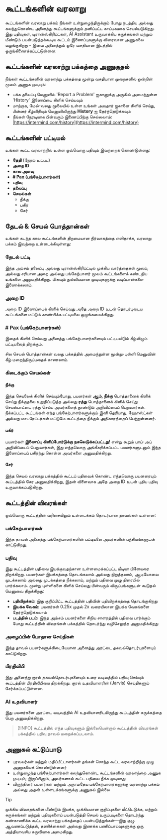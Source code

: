 # கூட்டங்களின் வரலாறு

கூட்டங்களின் வரலாறு பக்கம் நீங்கள் உள்நுழைந்திருக்கும் போது நடத்திய அல்லது கலந்துகொண்ட அனைத்து கூட்டங்களுக்கும் தனிப்பட்ட காப்பகமாக செயல்படுகிறது. இது பதிவுகள், டிரான்ஸ்கிரிப்ட்கள், AI Assistant உருவாக்கிய சுருக்கங்கள் மற்றும் மீண்டும் பயன்படுத்தக்கூடிய கூட்டம் இணைப்புகளுக்கு விரைவான அணுகலை வழங்குகிறது - இவை அனைத்தும் ஒரே வசதியான இடத்தில் ஒருங்கிணைக்கப்பட்டுள்ளன.

## கூட்டங்களின் வரலாற்று பக்கத்தை அணுகுதல்

நீங்கள் கூட்டங்களின் வரலாற்று பக்கத்தை மூன்று வசதியான முறைகளில் ஒன்றின் மூலம் அணுக முடியும்:

- பக்க தலைப்பு மெனுவில் 'Report a Problem' ஐகானுக்கு அருகில் அமைந்துள்ள 'History' இணைப்பை கிளிக் செய்யவும்
- மாற்றாக, மேல்-வலது மூலையில் உள்ள உங்கள் அவதார் ஐகானை கிளிக் செய்து, பின்னர் கீழ்விரியும் மெனுவிலிருந்து **History** ஐ தேர்ந்தெடுக்கவும்
- நீங்கள் நேரடியாக பின்வரும் இணைப்பிற்கு செல்லலாம்: [https://intermind.com/history](https://intermind.com/history)

## கூட்டங்களின் பட்டியல்

உங்கள் கூட்ட வரலாற்றில் உள்ள ஒவ்வொரு பதிவும் இவற்றைக் கொண்டுள்ளது:

- **தேதி** (நேரம் உட்பட)
- **அறை ID**
- **கால அளவு**
- **# Pax (பங்கேற்பாளர்கள்)**
- **பதிவு**
- **தலைப்பு**
- **செயல்கள்**
  - நீக்கு
  - பகிர்
  - சேர்

## தேடல் & செயல் பொத்தான்கள்

உங்கள் கடந்த கால கூட்டங்களின் திறமையான நிர்வாகத்தை எளிதாக்க, வரலாறு பக்கம் இவற்றை உள்ளடக்கியுள்ளது:

### தேடல் பட்டி

இந்த அம்சம் தலைப்பு அல்லது டிரான்ஸ்கிரிப்ட்டில் முக்கிய வார்த்தைகள் மூலம், அல்லது சரியான அறை அல்லது பங்கேற்பாளர் மூலம் கூட்டங்களைக் கண்டறிய உங்களை அனுமதிக்கிறது. மிகவும் துல்லியமான முடிவுகளுக்கு வடிப்பான்களை இணைக்கலாம்.

### அறை ID

அறை ID இணைப்பைக் கிளிக் செய்வது அதே அறை ID உடன் தொடர்புடைய கூட்டங்களை மட்டும் காண்பிக்க பட்டியலை ஒழுங்கமைக்கிறது.

### # Pax (பங்கேற்பாளர்கள்)

இதைக் கிளிக் செய்வது அனைத்து பங்கேற்பாளர்களையும் பட்டியலிடும் கீழ்விழும் பட்டியலைத் திறக்கும்.

சில செயல் பொத்தான்கள் வலது பக்கத்தில் அமைந்துள்ள மூன்று-புள்ளி மெனுவின் கீழ் மறைந்திருப்பதைக் காணலாம்.

### கிடைக்கும் செயல்கள்

#### நீக்கு

இந்த செயலைக் கிளிக் செய்யும்போது, பயனர்கள் **ஆம், நீக்கு** பொத்தானைக் கிளிக் செய்து நீக்குதலை உறுதிப்படுத்த அல்லது **ரத்து** பொத்தானைக் கிளிக் செய்து செயல்பாட்டை ரத்து செய்ய அவர்களைத் தூண்டும் அறிவிப்பைப் பெறுவார்கள். நீக்கப்பட்ட கூட்டங்கள் எந்த பங்கேற்பாளர்களுக்கும் இனி தெரியாது. ஹோஸ்ட்கள் அல்லது மாடரேட்டர்கள் மட்டுமே கூட்டத்தை நீக்கும் அதிகாரத்தைப் பெற்றுள்ளனர்.

#### பகிர்

பயனர்கள் **இணைப்பு கிளிப்போர்டுக்கு நகலெடுக்கப்பட்டது!** என்று கூறும் பாப்-அப் அறிவிப்பைப் பெறுவார்கள், இது எந்தவொரு அங்கீகரிக்கப்பட்ட பயனர்களுடனும் இந்த இணைப்பைப் பகிர்ந்து கொள்ள அவர்களை அனுமதிக்கிறது.

#### சேர்

இந்த செயல் வரலாறு பக்கத்தில் கூட்டப் பதிவைக் கொண்ட எந்தவொரு பயனரையும் கூட்டத்தில் சேர அனுமதிக்கிறது, இதன் விளைவாக அதே அறை ID உடன் புதிய பதிவு உருவாக்கப்படுகிறது.

## கூட்டத்தின் விவரங்கள்

ஒவ்வொரு கூட்டத்தின் வரிசையிலும் உள்ளடக்கம் தொடர்பான தாவல்கள் உள்ளன:

### பங்கேற்பாளர்கள்

இந்த தாவல் அனைத்து பங்கேற்பாளர்களின் பட்டியலை அவர்களின் பந்தியங்களுடன் காட்டுகிறது.

### பதிவு

இது கூட்டத்தின் பதிவை இயக்குவதற்கான உள்ளமைக்கப்பட்ட மீடியா பிளேயரை திறக்கிறது. பயனர்கள் இயக்கத்தை தொடங்கலாம் அல்லது நிறுத்தலாம், ஆடியோவை முடக்கலாம் அல்லது முடக்கத்தை நீக்கலாம், மற்றும் பதிவை முழு திரையில் பார்க்கலாம். மூன்று புள்ளிகளை கிளிக் செய்வது பின்வரும் விருப்பங்களுடன் கூடுதல் மெனுவை திறக்கிறது:

- **பதிவிறக்கம்**: இது குறிப்பிட்ட கூட்டத்தின் பதிவின் பதிவிறக்கத்தை தொடங்குகிறது
- **இயக்க வேகம்**: பயனர்கள் 0.25x முதல் 2x வரையிலான இயக்க வேகங்களை தேர்ந்தெடுக்கலாம்
- **படத்தில் படம்**: இந்த அம்சம் பயனர்களை சிறிய சாளரத்தில் பதிவை பார்க்கும் போது கூட்டத்தின் விவரங்கள் பக்கத்தில் தொடர்ந்து வழிசெலுத்த அனுமதிக்கிறது

### அழைப்பின் போதான செய்திகள்

இந்த தாவல் பயனர்களுக்கிடையேயான அனைத்து அரட்டை தகவல்தொடர்புகளையும் காட்டுகிறது.

### பிரதிலிபி

இது அனைத்து குரல் தகவல்தொடர்புகளையும் உரை வடிவத்தில் பதிவு செய்யும் கூட்டத்தின் பிரதிலிபியை திறக்கிறது. குரல் உதவியாளரின் (Jarvis) செய்திகளும் சேர்க்கப்பட்டுள்ளன.

### AI உதவியாளர்

இது பயனர்களை அரட்டை வடிவத்தில் AI உதவியாளரிடமிருந்து கூட்டத்தின் சுருக்கத்தை பெற அனுமதிக்கிறது.

> [!INFO]
> கூட்டத்தில் எந்த பதிவுகளும் இல்லையென்றால் கூட்டத்தின் விவரங்கள் பக்கத்தில் பதிவு தாவல் மறைக்கப்படலாம்.

## அணுகல் கட்டுப்பாடு

- புரவலர்கள் மற்றும் மதிப்பீட்டாளர்கள் தங்கள் சொந்த கூட்ட வரலாற்றிற்கு முழு அணுகலைக் கொண்டுள்ளனர்
- உள்நுழைந்த பங்கேற்பாளர்கள் கலந்துகொண்ட கூட்டங்களின் வரலாற்றை அணுக முடியும்; இருப்பினும், அவர்களால் கூட்ட பதிவை நீக்க முடியாது
- விருந்தினர் பயனர்கள் மற்றும் அநாமதேய பங்கேற்பாளர்களுக்கு வரலாற்று பக்கம் அல்லது அதன் உள்ளடக்கங்களுக்கு அணுகல் இல்லை

> [!TIP]
> முக்கிய விவாதங்களை மீண்டும் இயக்க, முக்கியமான குறிப்புகளை மீட்டெடுக்க, மற்றும் சுருக்கங்கள் மற்றும் பதிவுகளைப் பயன்படுத்தி செயல் உருப்படிகளை தொடர்ந்து கண்காணிக்க கூட்ட வரலாற்று பக்கத்தைப் பயன்படுத்துங்கள்—இது குழு ஆவணப்படுத்தல், தணிக்கைகள் அல்லது இணக்க பணிப்பாய்வுகளுக்கு ஒரு அத்தியாவசிய கருவியாக அமைகிறது.